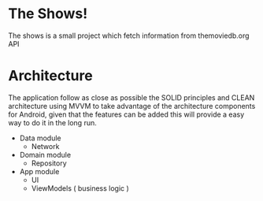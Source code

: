 # The Shows!
The shows is a small project which fetch information from themoviedb.org API 

# Architecture 
The application follow as close as possible the SOLID principles and CLEAN architecture using MVVM to take advantage of 
the architecture components for Android, given that the features can be added this will provide a easy way to do it in 
the long run.

* Data module
    - Network 
* Domain module
    - Repository 
* App module 
    - UI 
    - ViewModels ( business logic )
    




